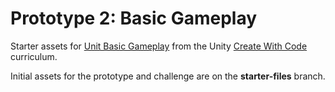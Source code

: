 # Prototype 2: Basic Gameplay

Starter assets for [Unit Basic Gameplay][unit2] from the Unity [Create With Code][cwc] curriculum.

Initial assets for the prototype and challenge are on the **starter-files** branch.

[cwc]: <https://learn.unity.com/course/create-with-code>
[unit2]: <https://learn.unity.com/project/unit-2-basic-gameplay/?courseId=5cf96c41edbc2a2ca6e8810f>
